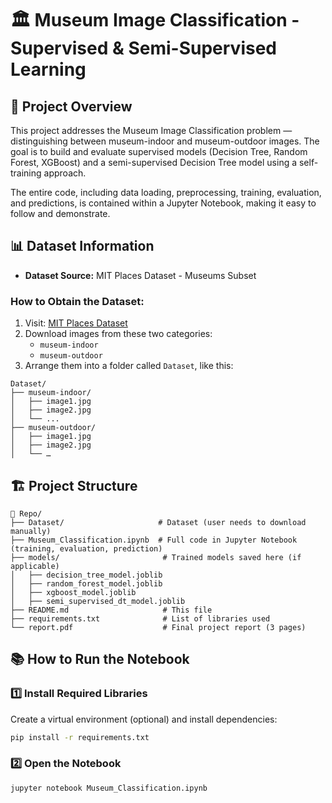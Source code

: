 # 🏛️ Museum Image Classification - Supervised & Semi-Supervised Learning

## 📌 Project Overview
This project addresses the Museum Image Classification problem — distinguishing between museum-indoor and museum-outdoor images. The goal is to build and evaluate supervised models (Decision Tree, Random Forest, XGBoost) and a semi-supervised Decision Tree model using a self-training approach.

The entire code, including data loading, preprocessing, training, evaluation, and predictions, is contained within a Jupyter Notebook, making it easy to follow and demonstrate.

## 📊 Dataset Information
- **Dataset Source:** MIT Places Dataset - Museums Subset

### How to Obtain the Dataset:
1. Visit: [MIT Places Dataset](http://places.csail.mit.edu/browser.html)
2. Download images from these two categories:
   - `museum-indoor`
   - `museum-outdoor`
3. Arrange them into a folder called `Dataset`, like this:

```
Dataset/
├── museum-indoor/
│   ├── image1.jpg
│   ├── image2.jpg
│   └── ...
├── museum-outdoor/
│   ├── image1.jpg
│   ├── image2.jpg
│   └── …
```

## 🏗️ Project Structure

```
📂 Repo/
├── Dataset/                     # Dataset (user needs to download manually)
├── Museum_Classification.ipynb  # Full code in Jupyter Notebook (training, evaluation, prediction)
├── models/                       # Trained models saved here (if applicable)
│   ├── decision_tree_model.joblib
│   ├── random_forest_model.joblib
│   ├── xgboost_model.joblib
│   ├── semi_supervised_dt_model.joblib
├── README.md                     # This file
├── requirements.txt              # List of libraries used
└── report.pdf                    # Final project report (3 pages)
```

## 📚 How to Run the Notebook

### 1️⃣ Install Required Libraries
Create a virtual environment (optional) and install dependencies:
```bash
pip install -r requirements.txt
```

### 2️⃣ Open the Notebook
```bash
jupyter notebook Museum_Classification.ipynb
